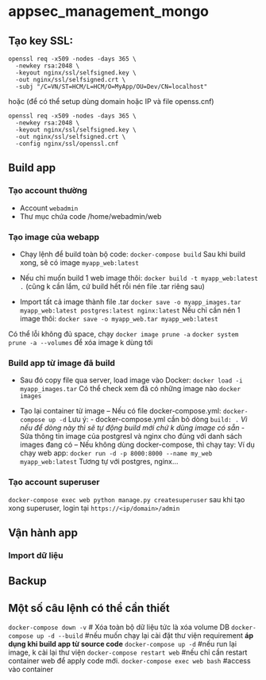 # appsec_management_mongo

## Tạo key SSL:
```
openssl req -x509 -nodes -days 365 \
  -newkey rsa:2048 \
  -keyout nginx/ssl/selfsigned.key \
  -out nginx/ssl/selfsigned.crt \
  -subj "/C=VN/ST=HCM/L=HCM/O=MyApp/OU=Dev/CN=localhost"
```

hoặc (để có thể setup dùng domain hoặc IP và file openss.cnf)
```
openssl req -x509 -nodes -days 365 \
  -newkey rsa:2048 \
  -keyout nginx/ssl/selfsigned.key \
  -out nginx/ssl/selfsigned.crt \
  -config nginx/ssl/openssl.cnf
```

## Build app
### Tạo account thường
- Account `webadmin`
- Thư mục chứa code /home/webadmin/web

### Tạo image của webapp
- Chạy lệnh để build toàn bộ code: `docker-compose build`
Sau khi build xong, sẽ có image `myapp_web:latest`

- Nếu chỉ muốn build 1 web image thôi: `docker build -t myapp_web:latest .` (cũng k cần lắm, cứ build hết rồi nén file .tar riêng sau)

-  Import tất cả image thành file .tar
`docker save -o myapp_images.tar myapp_web:latest postgres:latest nginx:latest`
Nếu chỉ cần nén 1 image thôi: `docker save -o myapp_web.tar myapp_web:latest`

Có thể lỗi không đủ space, chạy `docker image prune -a`  `docker system prune -a --volumes` để xóa image k dùng tới
### Build app từ image đã build
- Sau đó copy file qua server, load image vào Docker:
`docker load -i myapp_images.tar`
Có thể check xem đã có những image nào `docker images`

- Tạo lại container từ image
	– Nếu  có file docker-compose.yml:
	`docker-compose up -d`
	Lưu ý: 
		- docker-compose.yml cần bỏ dòng `build: .` _Vì nếu để dòng này thì sẽ tự động build mới chứ k dùng image có sẵn_
		- Sửa thông tin image của postgresl và nginx cho đúng với danh sách images đang có
	– Nếu không dùng docker-compose, thì  chạy tay:
	Ví dụ chạy web app:
	`docker run -d -p 8000:8000 --name my_web myapp_web:latest`
Tương tự với postgres, nginx…

### Tạo account superuser
`docker-compose exec web python manage.py createsuperuser`
sau khi tạo xong superuser, login tại `https://<ip/domain>/admin`

## Vận hành app
### Import dữ liệu


## Backup


## Một số câu lệnh có thể cần thiết
`docker-compose down -v`  # Xóa toàn bộ dữ liệu tức là xóa volume DB
`docker-compose up -d --build` #nếu muốn chạy lại cài đặt thư viện requirement **áp dụng khi build app từ source code**
`docker-compose up -d` #nếu run lại image, k cài lại thư viện
`docker-compose restart web` #nếu chỉ cần restart container web để apply code mới.
`docker-compose exec web bash` #access vào container

